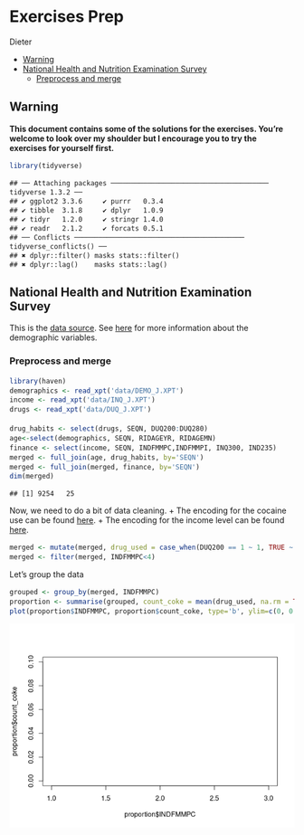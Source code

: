Exercises Prep
================
Dieter

-   <a href="#warning" id="toc-warning">Warning</a>
-   <a href="#national-health-and-nutrition-examination-survey"
    id="toc-national-health-and-nutrition-examination-survey">National
    Health and Nutrition Examination Survey</a>
    -   <a href="#preprocess-and-merge" id="toc-preprocess-and-merge">Preprocess
        and merge</a>

## Warning

**This document contains some of the solutions for the exercises. You’re
welcome to look over my shoulder but I encourage you to try the
exercises for yourself first.**

``` r
library(tidyverse)
```

    ## ── Attaching packages ─────────────────────────────────────── tidyverse 1.3.2 ──
    ## ✔ ggplot2 3.3.6     ✔ purrr   0.3.4
    ## ✔ tibble  3.1.8     ✔ dplyr   1.0.9
    ## ✔ tidyr   1.2.0     ✔ stringr 1.4.0
    ## ✔ readr   2.1.2     ✔ forcats 0.5.1
    ## ── Conflicts ────────────────────────────────────────── tidyverse_conflicts() ──
    ## ✖ dplyr::filter() masks stats::filter()
    ## ✖ dplyr::lag()    masks stats::lag()

## National Health and Nutrition Examination Survey

This is the [data
source](https://wwwn.cdc.gov/nchs/nhanes/continuousnhanes/default.aspx?BeginYear=2017).
See [here](https://wwwn.cdc.gov/Nchs/Nnyfs/Y_DEMO.htm) for more
information about the demographic variables.

### Preprocess and merge

``` r
library(haven)
demographics <- read_xpt('data/DEMO_J.XPT')
income <- read_xpt('data/INQ_J.XPT')
drugs <- read_xpt('data/DUQ_J.XPT')

drug_habits <- select(drugs, SEQN, DUQ200:DUQ280)
age<-select(demographics, SEQN, RIDAGEYR, RIDAGEMN)
finance <- select(income, SEQN, INDFMMPC,INDFMMPI, INQ300, IND235)
merged <- full_join(age, drug_habits, by='SEQN')
merged <- full_join(merged, finance, by='SEQN')
dim(merged)
```

    ## [1] 9254   25

Now, we need to do a bit of data cleaning. + The encoding for the
cocaine use can be found
[here](https://wwwn.cdc.gov/Nchs/Nhanes/2017-2018/DUQ_J.htm#DUQ250). +
The encoding for the income level can be found
[here](https://wwwn.cdc.gov/Nchs/Nhanes/2017-2018/INQ_J.htm).

``` r
merged <- mutate(merged, drug_used = case_when(DUQ200 == 1 ~ 1, TRUE ~ 0))
merged <- filter(merged, INDFMMPC<4)
```

Let’s group the data

``` r
grouped <- group_by(merged, INDFMMPC)
proportion <- summarise(grouped, count_coke = mean(drug_used, na.rm = TRUE))
plot(proportion$INDFMMPC, proportion$count_coke, type='b', ylim=c(0, 0.1))
```

![](ExercisesPrep_files/figure-gfm/unnamed-chunk-4-1.png)<!-- -->
